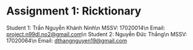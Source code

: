 # Assignment 1: Ricktionary
Student 1: Trần Nguyễn Khánh Ninh\n
MSSV: 17020014\n
Email: project.n99dl.no2@gmail.com\n
Student 2: Nguyễn Đức Thắng\n
MSSV: 17020064\n
Email: dthangnguyen19@gmail.com
       
